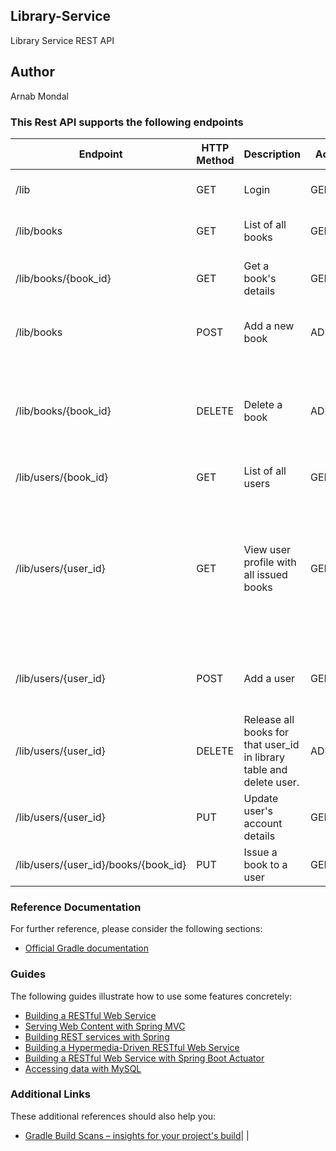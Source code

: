 ## Library-Service
Library Service REST API

## Author
Arnab Mondal

### This Rest API supports the following endpoints

|   Endpoint      | HTTP Method | Description                          |  Access |                   Comments                     |
|-----------------|-------------|--------------------------------------|---------|------------------------------------------------|
|/lib                 | GET     | Login                    | GENERAL | Calls user service **GET /users/{user_id}**        |
|/lib/books           | GET     | List of all books                       | GENERAL | Calls book service **GET /books URL**             |
|/lib/books/{book_id} | GET     | Get a book's details | GENERAL | Calls book service **GET /books/{book_id} URL**    |
|/lib/books | POST    | Add a new book                        | ADMIN  | Calls book service **POST /books/{book_id} URL**   |
|/lib/books/{book_id}	| DELETE  | Delete a book                        | ADMIN   | Delete book association with user in library table and calls book service **DELETE /books/{book_id} URL** |
|/lib/users/{book_id} | GET     | List of all users | GENERAL | Calls user service **GET /users URL**  |
|/lib/users/{user_id} | GET     | View user profile with all issued books    | GENERAL | Calls user service **GET /users/{user_id}**, fetches book ids on user_id  from library table and calls **GET /books/{book_id}** for all books. Displays consolidated data |
|/lib/users/{user_id} | POST    | Add a user                       | GENERAL | User Registration, calls user service **POST /users/{user_id}** |
|/lib/users/{user_id} | DELETE  | Release all books for that user_id in library table and delete user.                           | ADMIN   |        Calls **DELETE users/{user_id}**                                       |
|/lib/users/{user_id} | PUT     | Update user's account details | GENERAL |       Calls **PUT users/{user_id}** |
|/lib/users/{user_id}/books/{book_id} | PUT | Issue a book to a user  | GENERAL | Updates library table with book-user association. 


### Reference Documentation
For further reference, please consider the following sections:

* [Official Gradle documentation](https://docs.gradle.org)

### Guides
The following guides illustrate how to use some features concretely:

* [Building a RESTful Web Service](https://spring.io/guides/gs/rest-service/)
* [Serving Web Content with Spring MVC](https://spring.io/guides/gs/serving-web-content/)
* [Building REST services with Spring](https://spring.io/guides/tutorials/bookmarks/)
* [Building a Hypermedia-Driven RESTful Web Service](https://spring.io/guides/gs/rest-hateoas/)
* [Building a RESTful Web Service with Spring Boot Actuator](https://spring.io/guides/gs/actuator-service/)
* [Accessing data with MySQL](https://spring.io/guides/gs/accessing-data-mysql/)

### Additional Links
These additional references should also help you:

* [Gradle Build Scans – insights for your project's build](https://scans.gradle.com#gradle)|                                 |
